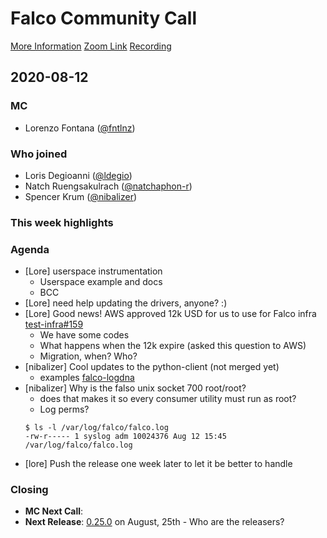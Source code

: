 # Falco Community Call

[More Information](https://github.com/falcosecurity/community)
[Zoom Link](https://zoom.us/my/cncffalcoproject)
[Recording](https://youtu.be/4BOSFhak5jE)

## 2020-08-12

### MC

- Lorenzo Fontana ([@fntlnz](https://github.com/fntlnz))

### Who joined

- Loris Degioanni ([@ldegio](https://github.com/ldegio))
- Natch Ruengsakulrach ([@natchaphon-r](https://github.com/natchaphon-r))
- Spencer Krum ([@nibalizer](https://github.com/nibalizer))

### This week highlights


### Agenda

- [Lore] userspace instrumentation
    - Userspace example and docs
    - BCC
- [Lore] need help updating the drivers, anyone? :)
- [Lore] Good news! AWS approved 12k USD for us to use for Falco infra [test-infra#159](https://github.com/falcosecurity/test-infra/issues/159)
  - We have some codes
  - What happens when the 12k expire (asked this question to AWS)
  - Migration, when? Who?
- [nibalizer] Cool updates to the python-client (not merged yet)
    - examples [falco-logdna](https://github.com/nibalizer/miscelaneous/blob/master/logdna/falco-logdna.py)
- [nibalizer] Why is the falso unix socket 700 root/root?
    - does that makes it so every consumer utility must run as root?
    - Log perms?
    ```
    $ ls -l /var/log/falco/falco.log
    -rw-r----- 1 syslog adm 10024376 Aug 12 15:45 /var/log/falco/falco.log
    ```
- [lore] Push the release one week later to let it be better to handle

### Closing

- **MC Next Call**: 
- **Next Release**: [0.25.0](https://github.com/falcosecurity/falco/milestone/11) on August, 25th - Who are the releasers?
